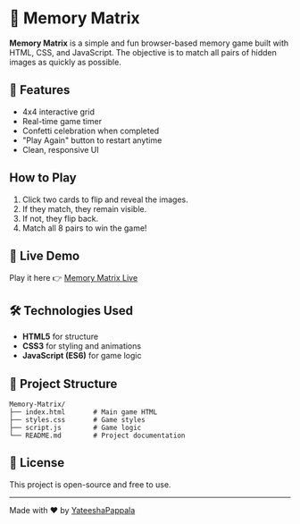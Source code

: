 # 🧠 Memory Matrix

**Memory Matrix** is a simple and fun browser-based memory game built with HTML, CSS, and JavaScript. The objective is to match all pairs of hidden images as quickly as possible.

## 🚀 Features

- 4x4 interactive grid
- Real-time game timer
- Confetti celebration when completed
- "Play Again" button to restart anytime
- Clean, responsive UI

## How to Play

1. Click two cards to flip and reveal the images.
2. If they match, they remain visible.
3. If not, they flip back.
4. Match all 8 pairs to win the game!

## 🔗 Live Demo

Play it here 👉 [Memory Matrix Live](https://yateeshapappala.github.io/Memory-Matrix/)

## 🛠️ Technologies Used

- **HTML5** for structure  
- **CSS3** for styling and animations  
- **JavaScript (ES6)** for game logic  


## 📁 Project Structure

```
Memory-Matrix/
├── index.html       # Main game HTML
├── styles.css       # Game styles
├── script.js        # Game logic
└── README.md        # Project documentation
```

## 📄 License

This project is open-source and free to use.

---

Made with ❤️ by [YateeshaPappala](https://github.com/Yateeshapappala)
